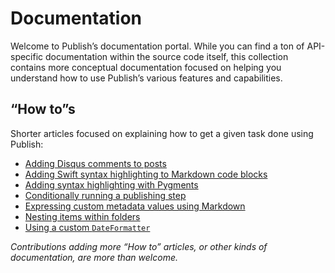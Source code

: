 # Documentation

Welcome to Publish’s documentation portal. While you can find a ton of API-specific documentation within the source code itself, this collection contains more conceptual documentation focused on helping you understand how to use Publish’s various features and capabilities.

## “How to”s

Shorter articles focused on explaining how to get a given task done using Publish:

- [Adding Disqus comments to posts](HowTo/adding-disqus-comments-to-posts.md)
- [Adding Swift syntax highlighting to Markdown code blocks](HowTo/adding-swift-syntax-highlighting.md)
- [Adding syntax highlighting with Pygments](HowTo/add-syntax-highlighting-with-pygments.md)
- [Conditionally running a publishing step](HowTo/conditionally-run-a-step.md)
- [Expressing custom metadata values using Markdown](HowTo/custom-markdown-metadata-values.md)
- [Nesting items within folders](HowTo/nested-items.md)
- [Using a custom `DateFormatter`](HowTo/using-a-custom-date-formatter.md)


*Contributions adding more “How to” articles, or other kinds of documentation, are more than welcome.*
